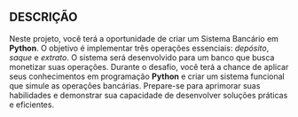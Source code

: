 ## DESCRIÇÃO ##
Neste projeto, você terá a oportunidade de criar um Sistema Bancário em **Python**. O objetivo é implementar três operações essenciais: *depósito*, *saque* e *extrato*. 
O sistema será desenvolvido para um banco que busca monetizar suas operações. 
Durante o desafio, você terá a chance de aplicar seus conhecimentos em programação **Python** e criar um sistema funcional que simule as operações bancárias. 
Prepare-se para aprimorar suas habilidades e demonstrar sua capacidade de desenvolver soluções práticas e eficientes.
